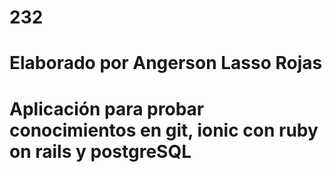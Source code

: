 # 232
# Elaborado por Angerson Lasso Rojas
# Aplicación para probar conocimientos en git, ionic con ruby on rails y postgreSQL
